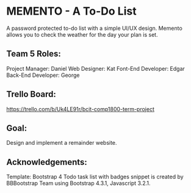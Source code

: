 # MEMENTO - A To-Do List

A password protected to-do list with a simple UI/UX design. 
Memento allows you to check the weather for the day your plan is set.

## Team 5 Roles:

Project Manager: Daniel
Web Designer: Kat
Font-End Developer: Edgar
Back-End Developer: George

## Trello Board:
https://trello.com/b/Uk4LE91r/bcit-comp1800-term-project

## Goal:

Design and implement a remainder website.

## Acknowledgements:
Template: Bootstrap 4 Todo task list with badges snippet is created by BBBootstrap Team using Bootstrap 4.3.1, Javascript 3.2.1.
